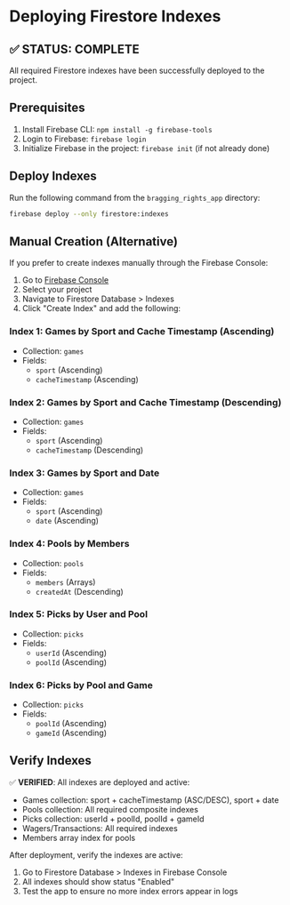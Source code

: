 # Deploying Firestore Indexes

## ✅ STATUS: COMPLETE
All required Firestore indexes have been successfully deployed to the project.

## Prerequisites
1. Install Firebase CLI: `npm install -g firebase-tools`
2. Login to Firebase: `firebase login`
3. Initialize Firebase in the project: `firebase init` (if not already done)

## Deploy Indexes

Run the following command from the `bragging_rights_app` directory:

```bash
firebase deploy --only firestore:indexes
```

## Manual Creation (Alternative)

If you prefer to create indexes manually through the Firebase Console:

1. Go to [Firebase Console](https://console.firebase.google.com)
2. Select your project
3. Navigate to Firestore Database > Indexes
4. Click "Create Index" and add the following:

### Index 1: Games by Sport and Cache Timestamp (Ascending)
- Collection: `games`
- Fields:
  - `sport` (Ascending)
  - `cacheTimestamp` (Ascending)

### Index 2: Games by Sport and Cache Timestamp (Descending)
- Collection: `games`
- Fields:
  - `sport` (Ascending)
  - `cacheTimestamp` (Descending)

### Index 3: Games by Sport and Date
- Collection: `games`
- Fields:
  - `sport` (Ascending)
  - `date` (Ascending)

### Index 4: Pools by Members
- Collection: `pools`
- Fields:
  - `members` (Arrays)
  - `createdAt` (Descending)

### Index 5: Picks by User and Pool
- Collection: `picks`
- Fields:
  - `userId` (Ascending)
  - `poolId` (Ascending)

### Index 6: Picks by Pool and Game
- Collection: `picks`
- Fields:
  - `poolId` (Ascending)
  - `gameId` (Ascending)

## Verify Indexes

✅ **VERIFIED**: All indexes are deployed and active:
- Games collection: sport + cacheTimestamp (ASC/DESC), sport + date
- Pools collection: All required composite indexes
- Picks collection: userId + poolId, poolId + gameId
- Wagers/Transactions: All required indexes
- Members array index for pools

After deployment, verify the indexes are active:
1. Go to Firestore Database > Indexes in Firebase Console
2. All indexes should show status "Enabled"
3. Test the app to ensure no more index errors appear in logs